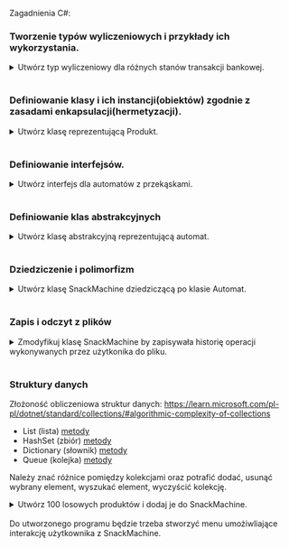 Zagadnienia C#:

### Tworzenie typów wyliczeniowych i przykłady ich wykorzystania. 

<details>
<summary>
Utwórz typ wyliczeniowy dla różnych stanów transakcji bankowej.
</summary>

Należy potrafić wykorzytsać stworzony typ np. w instrukcjach switch i if wiedząc że pod danymi nazwami kryją się liczby.

</details><br>

### Definiowanie klasy i ich instancji(obiektów) zgodnie z zasadami enkapsulacji(hermetyzacji).

<details>
<summary>
Utwórz klasę reprezentującą Produkt.
</summary>

Każdy produkt ma pewne cechy takie jak nazwa, cena, wielkość itp. które są reprezentowane przez pola klasy. Hermetyzacja polega na ukrywaniu pewnych składowych klasy pól/metod tak aby inne klasy lub użytkownik tworzacy instancję danej klasy mógł użyć jej tylko w poprawny sposób. Np. cena produktu powinna być wartością dodatnią. Zatem pole cena powinno być prywatne i zdefiniowane w ten sposób aby można było do niego przypisać tylko poprawne wartości. 

https://codeeasy.io/lesson/properties

</details><br>

### Definiowanie interfejsów.

<details>
<summary>
Utwórz interfejs dla automatów z przekąskami.
</summary>

Interfejs mówi co dana klasa powinna zrobić, nie w jaki sposób. Interfejs zawiera deklaracje metody bez ich implementacji. W nowszych wersjach Java i C# możliwa jest domyślna implementacja interfejsu wtedy klasa nie musi implementować danej metody.

</details><br>


### Definiowanie klas abstrakcyjnych

<details>
<summary>
Utwórz klasę abstrakcyjną reprezentującą automat.
</summary>

Mając różne automaty: Automat z przekąskami, Automat do gier, Automat z napojami można wyróżnić w nich pewną część wspólną czyli metodę płacenia polegającą na wrzuceniu monety, wybraniu produktu a następnie wydaniu reszty. Zatem definiując wspólny interfejs dla tych automatów implementacja metod za wrzucenie monety, wybranie produktu i wydanie reszty będzie taka sama. Rozwiązaniem tego problemu jest klasa abstrakcyjna która będzie implementować wspólny "moduł" płacenia. 

Nie można tworzyć instancji Klasy(tworzyć obiektów).

</details><br>

### Dziedziczenie i polimorfizm

<details>
<summary>
Utwórz klasę SnackMachine dziedziczącą po klasie Automat. 
</summary>

W Java i C# możliwe jest dziedziczenie po jednej klasie i implementacja wielu interfejsów.

Polimorfizm pozwala na wykorzystanie różnych implementacji metod dla różnych typów obiektów, np. wykorzystanie jednego interfejsu do obsługi różnych typów plików.

</details><br>

### Zapis i odczyt z plików

<details>
<summary>
Zmodyfikuj klasę SnackMachine by zapisywała historię operacji wykonywanych przez użytkonika do pliku.
</summary>

</details><br>

### Struktury danych

Złożoność obliczeniowa struktur danych:
https://learn.microsoft.com/pl-pl/dotnet/standard/collections/#algorithmic-complexity-of-collections

- List (lista) [metody](https://learn.microsoft.com/pl-pl/dotnet/api/system.collections.generic.list-1?view=net-7.0#methods)
- HashSet (zbiór) [metody](https://learn.microsoft.com/pl-pl/dotnet/api/system.collections.generic.hashset-1?view=net-7.0#methods)
- Dictionary (słownik) [metody](https://learn.microsoft.com/pl-pl/dotnet/api/system.collections.generic.dictionary-2?view=net-7.0#methods)
- Queue (kolejka) [metody](https://learn.microsoft.com/pl-pl/dotnet/api/system.collections.generic.queue-1?view=net-7.0#methods)

Należy znać różnice pomiędzy kolekcjami oraz potrafić dodać, usunąć wybrany element, wyszukać element, wyczyścić kolekcję.

<details>
<summary>
Utwórz 100 losowych produktów i dodaj je do SnackMachine.
</summary>

Należy użyć jednej z wymienionych kolekcji do utworzenia zbioru nazw produktów. Jeśli użyjemy struktury HashSet zagwarantuje nam to że nazwy nie będą się powtarzać. Podobnie postąpić w przypadku innych właściwości produktu ceny itp.

Następnie tworzyć obiekty i losowo przydzielać wartości nazwy, ceny itp.

Utworozny obiekt dodać do SnackMachine

</details>


<br>
Do utworzonego programu będzie trzeba stworzyć menu umożiwliające interakcję użytkownika z SnackMachine.